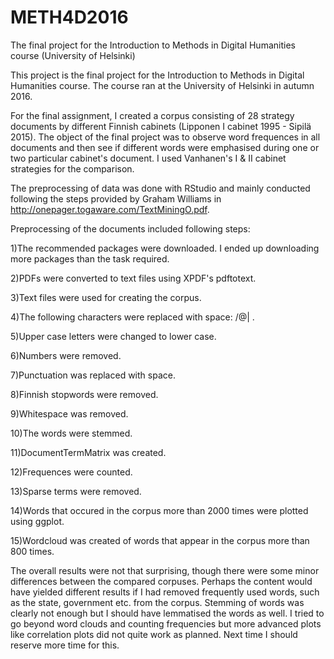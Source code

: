 # METH4D2016
The final project for the Introduction to Methods in Digital Humanities course (University of Helsinki)

This project is the final project for the Introduction to Methods in Digital Humanities course. The course ran at the University of Helsinki in autumn 2016.

For the final assignment, I created a corpus consisting of 28 strategy documents by different Finnish cabinets (Lipponen I cabinet 1995 - Sipilä 2015). The object of the final project was to observe word frequences in all documents and then see if different words were emphasised during one or two particular cabinet's document. I used Vanhanen's I & II cabinet strategies for the comparison.

The preprocessing of data was done with RStudio and mainly conducted following the steps provided by Graham Williams in http://onepager.togaware.com/TextMiningO.pdf.

Preprocessing of the documents included following steps:

1)The recommended packages were downloaded. I ended up downloading more packages than the task required.

2)PDFs were converted to text files using XPDF's pdftotext.

3)Text files were used for creating the corpus.

4)The following characters were replaced with space: /@| .

5)Upper case letters were changed to lower case.

6)Numbers were removed.

7)Punctuation was replaced with space.

8)Finnish stopwords were removed.

9)Whitespace was removed.

10)The words were stemmed.

11)DocumentTermMatrix was created.

12)Frequences were counted.

13)Sparse terms were removed.

14)Words that occured in the corpus more than 2000 times were plotted using ggplot.

15)Wordcloud was created of words that appear in the corpus more than 800 times.

The overall results were not that surprising, though there were some minor differences between the compared corpuses. Perhaps the content would have yielded different results if I had removed frequently used words, such as the state, government etc. from the corpus. Stemming of words was clearly not enough but I should have lemmatised the words as well. I tried to go beyond word clouds and counting frequencies but more advanced plots like correlation plots did not quite work as planned. Next time I should reserve more time for this. 
                      

